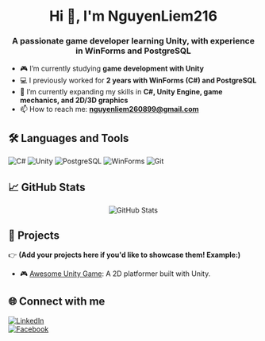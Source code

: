 <h1 align="center">Hi 👋, I'm NguyenLiem216</h1>
<h3 align="center">A passionate game developer learning Unity, with experience in WinForms and PostgreSQL</h3>

- 🎮 I’m currently studying **game development with Unity**
- 💻 I previously worked for **2 years with WinForms (C#) and PostgreSQL**
- 🌱 I’m currently expanding my skills in **C#, Unity Engine, game mechanics, and 2D/3D graphics**
- 📫 How to reach me: **nguyenliem260899@gmail.com**

## 🛠️ Languages and Tools
![C#](https://img.shields.io/badge/C%23-239120?logo=c-sharp&logoColor=white)
![Unity](https://img.shields.io/badge/Unity-000000?logo=unity&logoColor=white)
![PostgreSQL](https://img.shields.io/badge/PostgreSQL-4169E1?logo=postgresql&logoColor=white)
![WinForms](https://img.shields.io/badge/WinForms-007ACC?logo=windows&logoColor=white)
![Git](https://img.shields.io/badge/Git-F05032?logo=git&logoColor=white)

## 📈 GitHub Stats
<p align="center">
  <img src="https://github-readme-stats.vercel.app/api?username=NguyenLiem216&show_icons=true&theme=radical" alt="GitHub Stats" />
</p>

## 🚀 Projects
👉 **(Add your projects here if you'd like to showcase them! Example:)**
- 🎮 [Awesome Unity Game](https://github.com/NguyenLiem216/awesome-unity-game): A 2D platformer built with Unity.

## 🌐 Connect with me
[![LinkedIn](https://img.shields.io/badge/LinkedIn-Profile-blue?logo=linkedin)](https://www.linkedin.com/in/li%C3%AAm-nguy%E1%BB%85n-970a932b2/)  
[![Facebook](https://img.shields.io/badge/Facebook-Profile-blue?logo=facebook)](https://www.facebook.com/lop.niop/)


